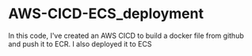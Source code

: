 # AWS-CICD-ECS_deployment
In this code, I've created an AWS CICD to build a docker file from github and push it to ECR. I also deployed it to ECS

